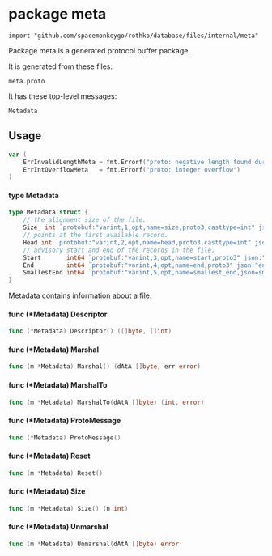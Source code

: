 # package meta

`import "github.com/spacemonkeygo/rothko/database/files/internal/meta"`

Package meta is a generated protocol buffer package.

It is generated from these files:

    meta.proto

It has these top-level messages:

    Metadata

## Usage

```go
var (
	ErrInvalidLengthMeta = fmt.Errorf("proto: negative length found during unmarshaling")
	ErrIntOverflowMeta   = fmt.Errorf("proto: integer overflow")
)
```

#### type Metadata

```go
type Metadata struct {
	// the alignment size of the file.
	Size_ int `protobuf:"varint,1,opt,name=size,proto3,casttype=int" json:"size,omitempty"`
	// points at the first available record.
	Head int `protobuf:"varint,2,opt,name=head,proto3,casttype=int" json:"head,omitempty"`
	// advisory start and end of the records in the file.
	Start       int64 `protobuf:"varint,3,opt,name=start,proto3" json:"start,omitempty"`
	End         int64 `protobuf:"varint,4,opt,name=end,proto3" json:"end,omitempty"`
	SmallestEnd int64 `protobuf:"varint,5,opt,name=smallest_end,json=smallestEnd,proto3" json:"smallest_end,omitempty"`
}
```

Metadata contains information about a file.

#### func (*Metadata) Descriptor

```go
func (*Metadata) Descriptor() ([]byte, []int)
```

#### func (*Metadata) Marshal

```go
func (m *Metadata) Marshal() (dAtA []byte, err error)
```

#### func (*Metadata) MarshalTo

```go
func (m *Metadata) MarshalTo(dAtA []byte) (int, error)
```

#### func (*Metadata) ProtoMessage

```go
func (*Metadata) ProtoMessage()
```

#### func (*Metadata) Reset

```go
func (m *Metadata) Reset()
```

#### func (*Metadata) Size

```go
func (m *Metadata) Size() (n int)
```

#### func (*Metadata) Unmarshal

```go
func (m *Metadata) Unmarshal(dAtA []byte) error
```
